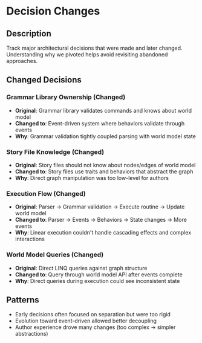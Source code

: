 # Decision Changes

## Description
Track major architectural decisions that were made and later changed. Understanding why we pivoted helps avoid revisiting abandoned approaches.

## Changed Decisions

### Grammar Library Ownership (Changed)
- **Original**: Grammar library validates commands and knows about world model
- **Changed to**: Event-driven system where behaviors validate through events
- **Why**: Grammar validation tightly coupled parsing with world model state

### Story File Knowledge (Changed)
- **Original**: Story files should not know about nodes/edges of world model
- **Changed to**: Story files use traits and behaviors that abstract the graph
- **Why**: Direct graph manipulation was too low-level for authors

### Execution Flow (Changed)
- **Original**: Parser → Grammar validation → Execute routine → Update world model
- **Changed to**: Parser → Events → Behaviors → State changes → More events
- **Why**: Linear execution couldn't handle cascading effects and complex interactions

### World Model Queries (Changed)
- **Original**: Direct LINQ queries against graph structure
- **Changed to**: Query through world model API after events complete
- **Why**: Direct queries during execution could see inconsistent state

## Patterns
- Early decisions often focused on separation but were too rigid
- Evolution toward event-driven allowed better decoupling
- Author experience drove many changes (too complex → simpler abstractions)
